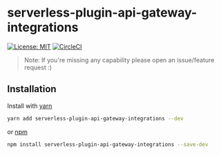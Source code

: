 # serverless-plugin-api-gateway-integrations

[![License: MIT](https://img.shields.io/badge/License-MIT-yellow.svg)](https://opensource.org/licenses/MIT)
[![CircleCI](https://circleci.com/gh/erezrokah/serverless-plugin-api-gateway-integrations.svg?style=svg)](https://circleci.com/gh/erezrokah/serverless-plugin-api-gateway-integrations)

> Note: If you're missing any capability please open an issue/feature request :)

## Installation

Install with [yarn](https://github.com/yarnpkg/yarn)

```bash
yarn add serverless-plugin-api-gateway-integrations --dev
```

or [npm](https://www.npmjs.com/)

```bash
npm install serverless-plugin-api-gateway-integrations --save-dev
```
